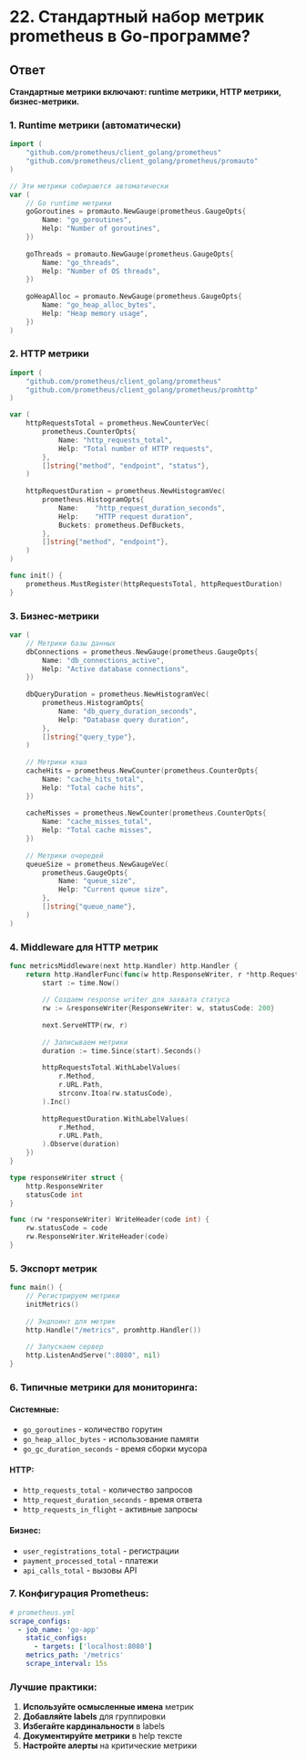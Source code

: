 # 22. Стандартный набор метрик prometheus в Go-программе?

## Ответ

**Стандартные метрики включают: runtime метрики, HTTP метрики, бизнес-метрики.**

### 1. Runtime метрики (автоматически)

```go
import (
    "github.com/prometheus/client_golang/prometheus"
    "github.com/prometheus/client_golang/prometheus/promauto"
)

// Эти метрики собираются автоматически
var (
    // Go runtime метрики
    goGoroutines = promauto.NewGauge(prometheus.GaugeOpts{
        Name: "go_goroutines",
        Help: "Number of goroutines",
    })
    
    goThreads = promauto.NewGauge(prometheus.GaugeOpts{
        Name: "go_threads",
        Help: "Number of OS threads",
    })
    
    goHeapAlloc = promauto.NewGauge(prometheus.GaugeOpts{
        Name: "go_heap_alloc_bytes",
        Help: "Heap memory usage",
    })
)
```

### 2. HTTP метрики

```go
import (
    "github.com/prometheus/client_golang/prometheus"
    "github.com/prometheus/client_golang/prometheus/promhttp"
)

var (
    httpRequestsTotal = prometheus.NewCounterVec(
        prometheus.CounterOpts{
            Name: "http_requests_total",
            Help: "Total number of HTTP requests",
        },
        []string{"method", "endpoint", "status"},
    )
    
    httpRequestDuration = prometheus.NewHistogramVec(
        prometheus.HistogramOpts{
            Name:    "http_request_duration_seconds",
            Help:    "HTTP request duration",
            Buckets: prometheus.DefBuckets,
        },
        []string{"method", "endpoint"},
    )
)

func init() {
    prometheus.MustRegister(httpRequestsTotal, httpRequestDuration)
}
```

### 3. Бизнес-метрики

```go
var (
    // Метрики базы данных
    dbConnections = prometheus.NewGauge(prometheus.GaugeOpts{
        Name: "db_connections_active",
        Help: "Active database connections",
    })
    
    dbQueryDuration = prometheus.NewHistogramVec(
        prometheus.HistogramOpts{
            Name: "db_query_duration_seconds",
            Help: "Database query duration",
        },
        []string{"query_type"},
    )
    
    // Метрики кэша
    cacheHits = prometheus.NewCounter(prometheus.CounterOpts{
        Name: "cache_hits_total",
        Help: "Total cache hits",
    })
    
    cacheMisses = prometheus.NewCounter(prometheus.CounterOpts{
        Name: "cache_misses_total",
        Help: "Total cache misses",
    })
    
    // Метрики очередей
    queueSize = prometheus.NewGaugeVec(
        prometheus.GaugeOpts{
            Name: "queue_size",
            Help: "Current queue size",
        },
        []string{"queue_name"},
    )
)
```

### 4. Middleware для HTTP метрик

```go
func metricsMiddleware(next http.Handler) http.Handler {
    return http.HandlerFunc(func(w http.ResponseWriter, r *http.Request) {
        start := time.Now()
        
        // Создаем response writer для захвата статуса
        rw := &responseWriter{ResponseWriter: w, statusCode: 200}
        
        next.ServeHTTP(rw, r)
        
        // Записываем метрики
        duration := time.Since(start).Seconds()
        
        httpRequestsTotal.WithLabelValues(
            r.Method, 
            r.URL.Path, 
            strconv.Itoa(rw.statusCode),
        ).Inc()
        
        httpRequestDuration.WithLabelValues(
            r.Method, 
            r.URL.Path,
        ).Observe(duration)
    })
}

type responseWriter struct {
    http.ResponseWriter
    statusCode int
}

func (rw *responseWriter) WriteHeader(code int) {
    rw.statusCode = code
    rw.ResponseWriter.WriteHeader(code)
}
```

### 5. Экспорт метрик

```go
func main() {
    // Регистрируем метрики
    initMetrics()
    
    // Эндпоинт для метрик
    http.Handle("/metrics", promhttp.Handler())
    
    // Запускаем сервер
    http.ListenAndServe(":8080", nil)
}
```

### 6. Типичные метрики для мониторинга:

#### Системные:
- `go_goroutines` - количество горутин
- `go_heap_alloc_bytes` - использование памяти
- `go_gc_duration_seconds` - время сборки мусора

#### HTTP:
- `http_requests_total` - количество запросов
- `http_request_duration_seconds` - время ответа
- `http_requests_in_flight` - активные запросы

#### Бизнес:
- `user_registrations_total` - регистрации
- `payment_processed_total` - платежи
- `api_calls_total` - вызовы API

### 7. Конфигурация Prometheus:

```yaml
# prometheus.yml
scrape_configs:
  - job_name: 'go-app'
    static_configs:
      - targets: ['localhost:8080']
    metrics_path: '/metrics'
    scrape_interval: 15s
```

### Лучшие практики:

1. **Используйте осмысленные имена** метрик
2. **Добавляйте labels** для группировки
3. **Избегайте кардинальности** в labels
4. **Документируйте метрики** в help тексте
5. **Настройте алерты** на критические метрики 